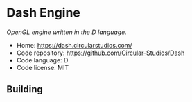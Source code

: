 # Dash Engine

_OpenGL engine written in the D language._

- Home: https://dash.circularstudios.com/
- Code repository: https://github.com/Circular-Studios/Dash
- Code language: D
- Code license: MIT

## Building

